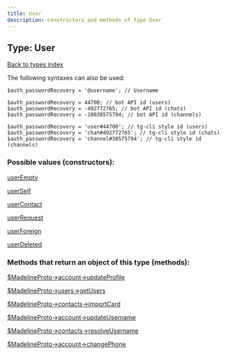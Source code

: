 ```yaml
---
title: User
description: constructors and methods of type User
---
```

## Type: User  
[Back to types index](index.md)



The following syntaxes can also be used:

```
$auth_passwordRecovery = '@username'; // Username

$auth_passwordRecovery = 44700; // bot API id (users)
$auth_passwordRecovery = -492772765; // bot API id (chats)
$auth_passwordRecovery = -10038575794; // bot API id (channels)

$auth_passwordRecovery = 'user#44700'; // tg-cli style id (users)
$auth_passwordRecovery = 'chat#492772765'; // tg-cli style id (chats)
$auth_passwordRecovery = 'channel#38575794'; // tg-cli style id (channels)
```


### Possible values (constructors):

[userEmpty](../constructors/userEmpty.md)  

[userSelf](../constructors/userSelf.md)  

[userContact](../constructors/userContact.md)  

[userRequest](../constructors/userRequest.md)  

[userForeign](../constructors/userForeign.md)  

[userDeleted](../constructors/userDeleted.md)  



### Methods that return an object of this type (methods):

[$MadelineProto->account->updateProfile](../methods/account_updateProfile.md)  

[$MadelineProto->users->getUsers](../methods/users_getUsers.md)  

[$MadelineProto->contacts->importCard](../methods/contacts_importCard.md)  

[$MadelineProto->account->updateUsername](../methods/account_updateUsername.md)  

[$MadelineProto->contacts->resolveUsername](../methods/contacts_resolveUsername.md)  

[$MadelineProto->account->changePhone](../methods/account_changePhone.md)  



